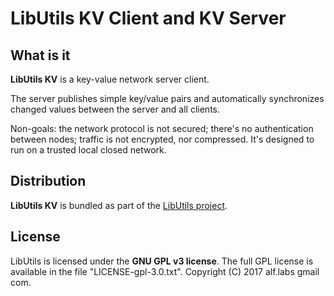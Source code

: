 # LibUtils KV Client and KV Server

## What is it

__LibUtils KV__ is a key-value network server client.

The server publishes simple key/value pairs and automatically synchronizes
changed values between the server and all clients.

Non-goals: the network protocol is not secured; there's no
authentication between nodes; traffic is not encrypted, nor compressed.
It's designed to run on a trusted local closed network.


## Distribution

__LibUtils KV__ is bundled as part of the
[LibUtils project](https://bitbucket.org/ralfoide/libutils).


## License

LibUtils is licensed under the __GNU GPL v3 license__.
The full GPL license is available in the file "LICENSE-gpl-3.0.txt".
Copyright (C) 2017 alf.labs gmail com.
